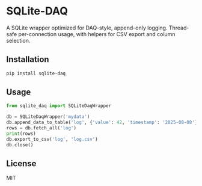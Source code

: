 # SQLite-DAQ

A SQLite wrapper optimized for DAQ-style, append-only logging. Thread-safe per-connection usage, with helpers for CSV export and column selection.

## Installation

```bash
pip install sqlite-daq
```

## Usage

```python
from sqlite_daq import SQLiteDaqWrapper

db = SQLiteDaqWrapper('mydata')
db.append_data_to_table('log', {'value': 42, 'timestamp': '2025-08-08'})
rows = db.fetch_all('log')
print(rows)
db.export_to_csv('log', 'log.csv')
db.close()
```

## License
MIT
